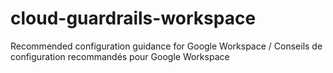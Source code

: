 # cloud-guardrails-workspace
Recommended configuration guidance for Google Workspace / Conseils de configuration recommandés pour Google Workspace
